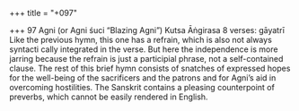 +++
title = "+097"

+++
97
Agni (or Agni śuci “Blazing Agni”)
Kutsa Āṅgirasa
8 verses: gāyatrī
Like the previous hymn, this one has a refrain, which is also not always syntacti cally integrated in the verse. But here the independence is more jarring because the  refrain is just a participial phrase, not a self-contained clause. The rest of this brief  hymn consists of snatches of expressed hopes for the well-being of the sacrificers  and the patrons and for Agni’s aid in overcoming hostilities. The Sanskrit contains  a pleasing counterpoint of preverbs, which cannot be easily rendered in English.